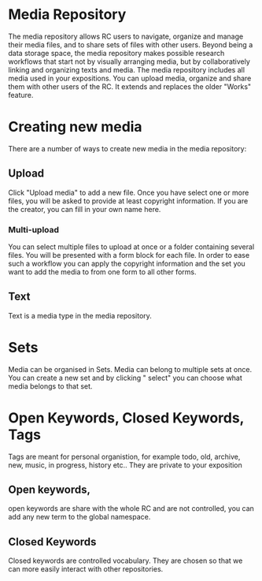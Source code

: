 # Media Repository

The media repository allows RC users to navigate, organize and manage
their media files, and to share sets of files with other users. Beyond
being a data storage space, the media repository makes possible
research workflows that start not by visually arranging media, but by
collaboratively linking and organizing texts and media.  The media
repository includes all media used in your expositions. You can upload
media, organize and share them with other users of the RC. It extends
and replaces the older "Works" feature.

# Creating new media

There are a number of ways to create new media in the media repository:

## Upload

Click "Upload media" to add a new file. Once you have select one or
more files, you will be asked to provide at least copyright
information. If you are the creator, you can fill in your own name
here.

### Multi-upload

You can select multiple files to upload at once or a folder containing
several files. You will be presented with a form block for each
file. In order to ease such a workflow you can apply the copyright
information and the set you want to add the media to from one form to
all other forms.

## Text

Text is a media type in the media repository.

# Sets

Media can be organised in Sets. Media can belong to multiple sets at
once. You can create a new set and by clicking " select" you can
choose what media belongs to that set.

# Open Keywords, Closed Keywords, Tags

Tags are meant for personal organistion, for example todo, old,
archive, new, music, in progress, history etc.. They are private to
your exposition

## Open keywords,

open keywords are share with the whole RC and are not controlled, you
can add any new term to the global namespace.

## Closed Keywords

Closed keywords are controlled vocabulary. They are chosen so that we
can more easily interact with other repositories.

